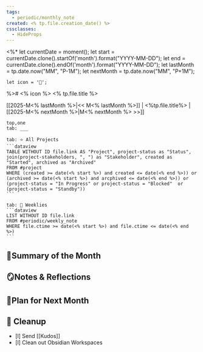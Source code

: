 ```yaml
---
tags:
  - periodic/monthly_note
created: <% tp.file.creation_date() %>
cssclasses:
  - HideProps
---
```

<%* 
	let currentDate = moment();
	let start = currentDate.clone().startOf('month').format("YYYY-MM-DD");
	let end = currentDate.clone().endOf('month').format("YYYY-MM-DD");
	let lastMonth = tp.date.now("MM", "P-1M");
	let nextMonth = tp.date.now("MM", "P+1M");

	let icon = '📂';
%># <% icon %> <% tp.file.title %>

[[2025-M<% lastMonth %>|<< M<% lastMonth %>]] | <%tp.file.title%> | [[2025-M<% nextMonth %>|M<% nextMonth %> >>]]

````tabs
top,one
tab: ___

tab: ⭐ All Projects
```dataview
TABLE WITHOUT ID file.link AS "Project", project-status as "Status", join(project-stakeholders, ", ") as "Stakeholder", created as "Started", archived as "Archived"
FROM #project
WHERE (created >= date(<% start %>) and created <= date(<% end %>)) or (archived >= date(<% start %>) and arcphived <= date(<% end %>)) or (project-status = "In Progress" or project-status = "Blocked"  or (project-status = "Standby"))
```

tab: 🔄 Weeklies
```dataview
LIST WITHOUT ID file.link
FROM #periodic/weekly_note 
WHERE file.ctime >= date(<% start %>) and file.ctime <= date(<% end %>)
```
````

## 🌳Summary of the Month


## 🪞Notes & Reflections

  
## 🌱Plan for Next Month


## 🧹 Cleanup

- [l] Send [[Kudos]]
- [l] Clean out Obsidian Workspaces 